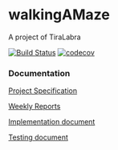 # walkingAMaze
A project of TiraLabra

[![Build Status](https://travis-ci.org/yumoL/walkingAMaze.svg?branch=master)](https://travis-ci.org/yumoL/walkingAMaze)
[![codecov](https://codecov.io/gh/yumoL/walkingAMaze/branch/master/graph/badge.svg)](https://codecov.io/gh/yumoL/walkingAMaze)

### Documentation

[Project Specification](https://github.com/yumoL/walkingAMaze/blob/master/documentation/Project_specification.md)

[Weekly Reports](https://github.com/yumoL/walkingAMaze/tree/master/documentation/Weekly_reports)

[Implementation document](https://github.com/yumoL/walkingAMaze/blob/master/documentation/Implementation_document.md)

[Testing document](https://github.com/yumoL/walkingAMaze/blob/master/documentation/Testing_document.md)
